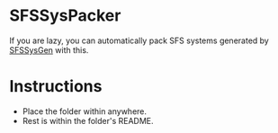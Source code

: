 # SFSSysPacker
If you are lazy, you can automatically pack SFS systems generated by [SFSSysGen](https://github.com/EmersionSeeder/SFSSysGen/blob/main/README.md) with this.
# Instructions
* Place the folder within anywhere.
* Rest is within the folder's README.
